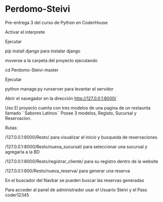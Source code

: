 # Perdomo-Steivi
Pre-entrega 3 del curso de Python en CoderHouse

Activar el interprete

Ejecutar

pip install django
para instalar django

moverse a la carpeta del proyecto ejecutando

cd Perdomo-Steivi-master

Ejecutar

python manage.py runserver
para levantar el servidor

Abrir el navegador en la dirección http://127.0.0.1:8000/

Uso
El proyecto cuenta con tres modelos de una pagina de un restaunta llamado ¨Sabores Latinos¨
Posee 3 modelos, Registo, Sucursal y Reservacion.

Rutas:

/127.0.0.1:8000/Resto/ para visualizar el inicio y busqueda de reservaciones

/127.0.0.1:8000/Resto/nueva_sucursal/ para seleccionar una sucursal y agregarla a la BD

/127.0.0.1:8000/Resto/registrar_cliente/ para su registro dentro de la website

/127.0.0.1:800/Resto/nueva_reserva/ para generar una reserva 

En el buscador del Navbar se pueden buscar las reservas generadas


Para acceder al panel de administrador usar el Usuario Steivi y el Pass coder12345
